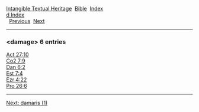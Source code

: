 [Intangible Textual Heritage](../../index)  [Bible](../index) 
[Index](index)   
[d Index](_d_)  
  [Previous](c02809)  [Next](c02811) 

------------------------------------------------------------------------

### &lt;damage&gt; 6 entries

[Act 27:10](../kjv/act027.htm#010)  
[Co2 7:9](../kjv/co2007.htm#009)  
[Dan 6:2](../kjv/dan006.htm#002)  
[Est 7:4](../kjv/est007.htm#004)  
[Ezr 4:22](../kjv/ezr004.htm#022)  
[Pro 26:6](../kjv/pro026.htm#006)  

------------------------------------------------------------------------

[Next: damaris (1)](c02811)
